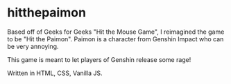 # hitthepaimon

Based off of Geeks for Geeks "Hit the Mouse Game", I reimagined the game to be "Hit the Paimon". Paimon is a character from Genshin Impact who can be very annoying. 

This game is meant to let players of Genshin release some rage!

Written in HTML, CSS, Vanilla JS.
